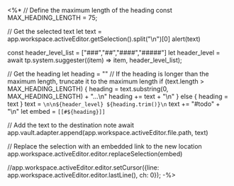 <%*
// Define the maximum length of the heading
const MAX_HEADING_LENGTH = 75;

// Get the selected text
let text = app.workspace.activeEditor.getSelection().split("\n")[0]
alert(text)

const header_level_list = ["###","##","####","#####"]
let header_level = await tp.system.suggester((item) => item, header_level_list);

// Get the heading
let heading = ""
// If the heading is longer than the maximum length, truncate it to the maximum length
if (text.length > MAX_HEADING_LENGTH) {
    heading = text.substring(0, MAX_HEADING_LENGTH) + "...\n"
    heading += text + "\n"
} else {
	heading = text
}
text = `\n\n${header_level} ${heading.trim()}\n`
text += "#todo" + "\n"
let embed = `[[#${heading}]]`

// Add the text to the destination note
await app.vault.adapter.append(app.workspace.activeEditor.file.path, text)

// Replace the selection with an embedded link to the new location
app.workspace.activeEditor.editor.replaceSelection(embed)

//app.workspace.activeEditor.editor.setCursor({line: app.workspace.activeEditor.editor.lastLine(), ch: 0});
-%>
